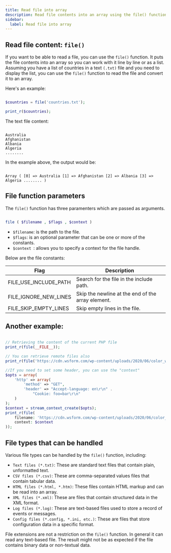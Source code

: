 ```yaml
---
title: Read file into array
description: Read file contents into an array using the file() function
sidebar:
  label: Read file into array
---
```


## Read file content: `file()`
If you want to be able to read a file, you can use the `file()` function. It puts the file contents into an array so you can work with it line by line or as a list.
Assuming you have a list of countries in a text `(.txt)` file and you need to display the list, you can use the `file()` function to read the file and convert it to an array.

Here's an example:

```php

$countries = file('countries.txt');

print_r($countries);

```

The text file content:

```text

Australia
Afghanistan
Albania
Algeria
........

```

In the example above, the output would be:

```text

Array ( [0] => Australia [1] => Afghanistan [2] => Albania [3] => Algeria ........ )

```

## File function parameters

The `file()` function has three paramenters which are passed as arguments.

```php

file ( $filename , $flags , $context )

```

- `$filename`: is the path to the file.
- `$flags`: is an optional parameter that can be one or more of the constants.
- `$context `:  allows you to specify a context for the file handle.

Below are the file constants:

| Flag                   | Description                                       |
|------------------------|---------------------------------------------------|
| FILE_USE_INCLUDE_PATH  | Search for the file in the include path.          |
| FILE_IGNORE_NEW_LINES  | Skip the newline at the end of the array element. |
| FILE_SKIP_EMPTY_LINES  | Skip empty lines in the file.                     |

## Another example:

```php

// Retrieving the content of the current PHP file
print_r(file(__FILE__));

// You can retrieve remote files also
print_r(file('https://cdn.wsform.com/wp-content/uploads/2020/06/color_web_safe.csv'));

//If you need to set some header, you can use the "context"
$opts = array(
    'http' => array(
        'method' => "GET",
        'header' => "Accept-language: en\r\n" .
            "Cookie: foo=bar\r\n"
    )
);
$context = stream_context_create($opts);
print_r(file(
    filename: 'https://cdn.wsform.com/wp-content/uploads/2020/06/color_web_safe.csv',
    context: $context
));

```

## File types that can be handled 

Various file types can be handled by the `file()` function, including:

- `Text files (*.txt)`: These are standard text files that contain plain, unformatted text.
- `CSV files (*.csv)`: These are comma-separated values files that contain tabular data.
- `HTML files (*.html, *.htm)`: These files contain HTML markup and can be read into an array.
- `XML files (*.xml)`: These are files that contain structured data in the XML format.
- `Log files (*.log)`: These are text-based files used to store a record of events or messages.
- `Config files (*.config, *.ini, etc.)`: These are files that store configuration data in a specific format.

File extensions are not a restriction on the `file()` function. In general it can read any text-based file. The result might not be as expected if the file contains binary data or non-textual data.

